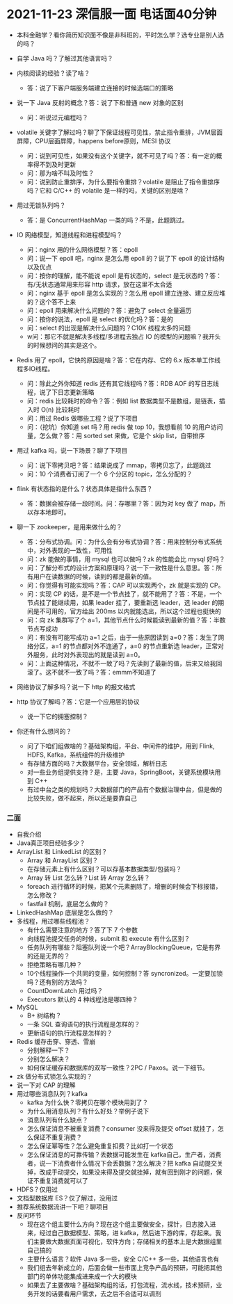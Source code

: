 # 2021-11-23 深信服一面 电话面40分钟

- 本科金融学？看你简历知识面不像是非科班的，平时怎么学？选专业是别人选的吗？

- 自学 Java 吗？了解过其他语言吗？

- 内核阅读的经验？读了啥？
  - 答：说了下客户端服务端建立连接的时候选端口的策略

- 说一下 Java 反射的概念？答：说了下和普通 new 对象的区别
  - 问：听说过元编程吗？
- volatile 关键字了解过吗？聊了下保证线程可见性，禁止指令重排，JVM层面屏障，CPU层面屏障，happens before原则，MESI 协议
  - 问：说到可见性，如果没有这个关键字，就不可见了吗？答：有一定的概率得不到及时更新
  - 问：那为啥不叫及时性？
  - 问：说到防止重排序，为什么要指令重排？volatile 是阻止了指令重排序吗？它和 C/C++ 的 volatile 是一样的吗，关键的区别是啥？
- 用过无锁队列吗？
  - 答：是 ConcurrentHashMap 一类的吗？不是，此题跳过。
- IO 网络模型，知道线程和进程模型吗？
  - 问：nginx 用的什么网络模型？答：epoll
  - 问：说一下 epoll 吧，nginx 是怎么用 epoll 的？说了下 epoll 的设计结构以及优点
  - 问：按你的理解，能不能说 epoll 是有状态的，select 是无状态的？答：有/无状态通常用来形容 http 请求，放在这里不太合适
  - 问：nginx 基于 epoll 是怎么实现的？怎么用 epoll 建立连接、建立反应堆的？这个答不上来
  - 问：epoll 用来解决什么问题的？答：避免了 select 全量遍历
  - 问：按你的说法，epoll 是 select 的优化吗？答：是的
  - 问：select 的出现是解决什么问题的？C10K 线程太多的问题
  - w问：那它不就是解决多线程/多进程去独占 IO 的模型的问题嘛？我开头的时候想问的其实是这个。
- Redis 用了 epoll，它快的原因是啥？答：它在内存、它的 6.x 版本单工作线程多IO线程。
  - 问：除此之外你知道 redis 还有其它线程吗？答：RDB AOF 的写日志线程，说了下日志更新策略
  - 问：redis 比较耗时的命令？答：例如 list 数据类型不是数组，是链表，插入时 O(n) 比较耗时
  - 问：用过 Redis 做哪些工程？说了下项目
  - 问：（挖坑）你知道 set 吗？用 redis 做 top 10，我想看前 10 的用户访问量，怎么做？答：用 sorted set 来做，它是个 skip list，自带排序
- 用过 kafka 吗，说一下场景？聊了下项目
  - 问：说下零拷贝吧？答：结果说成了 mmap，零拷贝忘了，此题跳过
  - 问：10 个消费者订阅了一个 6 个分区的 topic，怎么分配的？
- flink 有状态指的是什么？状态具体是指什么东西？
  - 答：数据会被存储一段时间。问：存哪里？答：因为对 key 做了 map，所以存本地即可。
- 聊一下 zookeeper，是用来做什么的？
  - 答：分布式协调。问：为什么会有分布式协调？答：用来控制分布式系统中，对外表现的一致性，可用性
  - 问：zk 能做的事情，用 mysql 也可以做吗？zk 的性能会比 mysql 好吗？
  - 问：了解分布式的设计方案和原理吗？说一下一致性是什么意思。答：所有用户在读数据的时候，读到的都是最新的值。
  - 问：你觉得有可能实现吗？答：CAP 可以实现两个，zk 就是实现的 CP。
  - 问：实现 CP 的话，是不是一个节点挂了，就不能用了？答：不是，一个节点挂了能继续用，如果 leader 挂了，要重新选 leader，选 leader 的期间是不可用的，官方给出 200ms 以内就能选出，所以这个过程也挺快的
  - 问：向 zk 集群写了个 a=1，其他节点什么时候能读到最新的值？答：半数节点写成功
  - 问：有没有可能写成功 a=1 之后，由于一些原因读到 a=0？答：发生了网络分区，a=1 的节点都对外不连通了，a=0 的节点重新选 leader，正常对外服务，此时对外表现出的就是读到 a=0。
  - 问：上面这种情况，不就不一致了吗？先读到了最新的值，后来又给我回滚了。这不就不一致了吗？答：emmm不知道了
- 网络协议了解多吗？说一下 http 的报文格式
- http 协议了解吗？答：它是一个应用层的协议
  - 说一下它的拥塞控制？
- 你还有什么想问的？
  - 问了下咱们组做啥的？基础架构组，平台、中间件的维护，用到 Flink, HDFS, Kafka，系统组件的升级维护
  - 有存储方面的吗？大数据平台，安全领域，解析日志
  - 对一些业务组提供支持？是，主要 Java，SpringBoot，关键系统模块用到 C++
  - 有过中台之类的规划吗？大数据部门的产品有个数据治理中台，但是做的比较失败，做不起来，所以还是要靠自己



### 二面

- 自我介绍
- Java真正项目经验多少？
- ArrayList 和 LinkedList 的区别？
  - Array 和 ArrayList 区别？
  - 在存储元素上有什么区别？可以存基本数据类型/包装吗？
  - Array 转 List 怎么转？List 转 Array 怎么转？
  - foreach 进行循环的时候，把某个元素删除了，增删的时候会下标报错，怎么修改？
  - fastfail 机制，底层怎么做的？
- LinkedHashMap 底层是怎么做的？
- 多线程，用过哪些线程池？
  - 有什么需要注意的地方？答了下 7 个参数
  - 向线程池提交任务的时候，submit 和 execute 有什么区别？
  - 任务队列有哪些？阻塞队列说一个吧？ArrayBlockingQueue，它是有界的还是无界的？
  - 拒绝策略有哪几种？
  - 10个线程操作一个共同的变量，如何控制？答 syncronized。一定要加锁吗？还有别的方法吗？
  - CountDownLatch 用过吗？
  - Executors 默认的 4 种线程池是哪四种？
- MySQL
  - B+ 树结构？
  - 一条 SQL 查询语句的执行流程是怎样的？
  - 更新语句的执行流程是怎样的？
- Redis 缓存击穿、穿透、雪崩
  - 分别解释一下？
  - 分别怎么解决？
  - 如何保证缓存和数据库的双写一致性？2PC / Paxos。说一下细节。
- zk 做分布式锁怎么实现的？
- 说一下对 CAP 的理解
- 用过哪些消息队列？kafka
  - kafka 为什么快？零拷贝在哪个模块用到了？
  - 为什么用消息队列？有什么好处？举例子说下
  - 消息队列有什么缺点？
  - 怎么保证消息不被重复消费？consumer 没来得及提交 offset 就挂了，怎么保证不重复消费？
  - 怎么保证幂等性？怎么避免重复扣费？比如打一个状态
  - 怎么保证消息的可靠传输？丢数据可能发生在 kafka自己，生产者，消费者，说一下消费者什么情况下会丢数据？怎么解决？把 kafka 自动提交关掉，改成手动提交，如果没来得及提交就挂掉，就有回到刚才的问题，保证不重复消费就可以了
- HDFS？仅用过
- 文档型数据库 ES？仅了解过，没用过
- 推荐系统数据流讲一下吧？聊项目
- 反问环节
  - 现在这个组主要什么方向？现在这个组主要做安全，探针，日志接入进来，经过自己数据模型、策略，进 kafka，然后进下游的库，存起来。我们主要做大数据页面可视化，软件方向；存储相关的基本上是大数据组里自己搞的
  - 主要什么语言？软件 Java 多一些，安全 C/C++ 多一些，其他语言也有
  - 我们组去年新成立的，后面会做一些市面上竞争产品的预研，可能把其他部门的单体功能集成进来成一个大的模块
  - 如果去了主要做啥？基础架构组的话，打包流程，流水线，技术预研，业务开发的话要看用户需求，去之后不合适可以调剂

